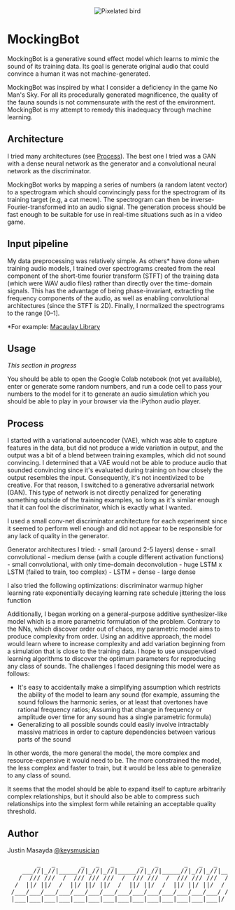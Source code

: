 <div align="center">
    <img src="https://user-images.githubusercontent.com/74752740/190259121-0f200bc3-d668-4e52-bbdf-43888bdc4817.jpg" alt="Pixelated bird">
</div>

# MockingBot
MockingBot is a generative sound effect model which learns to mimic the sound of its training data. Its goal is generate original audio that could convince a human it was not machine-generated.

MockingBot was inspired by what I consider a deficiency in the game No Man's Sky. For all its procedurally generated magnificence, the quality of the fauna sounds is not commensurate with the rest of the environment. MockingBot is my attempt to remedy this inadequacy through machine learning.

## Architecture
I tried many architectures (see [Process](#process)). The best one I tried was a GAN with a dense neural network as the generator and a convolutional neural network as the discriminator.

MockingBot works by mapping a series of numbers (a random latent vector) to a spectrogram which should convincingly pass for the spectrogram of its training target (e.g, a cat meow). The spectrogram can then be inverse-Fourier-transformed into an audio signal. The generation process should be fast enough to be suitable for use in real-time situations such as in a video game.

## Input pipeline
My data preprocessing was relatively simple. As others* have done when training audio models, I trained over spectrograms created from the real component of the short-time fourier transform (STFT) of the training data (which were WAV audio files) rather than directly over the time-domain signals. This has the advantage of being phase-invariant, extracting the frequency components of the audio, as well as enabling convolutional architectures (since the STFT is 2D). Finally, I normalized the spectrograms to the range [0–1].

*For example:
[Macaulay Library](https://www.macaulaylibrary.org/2021/07/19/from-sound-to-images-part-1-a-deep-dive-on-spectrogram-creation/)

## Usage
*This section in progress*

You should be able to open the Google Colab notebook (not yet available), enter or generate some random numbers, and run a code cell to pass your numbers to the model for it to generate an audio simulation which you should be able to play in your browser via the iPython audio player.

## Process
I started with a variational autoencoder (VAE), which was able to capture features in the data, but did not produce a wide variation in output, and the output was a bit of a blend between training examples, which did not sound convincing. I determined that a VAE would not be able to produce audio that sounded convincing since it's evaluated during training on how closely the output resembles the input. Consequently, it's not incentivized to be creative. For that reason, I switched to a generative adversarial network (GAN). This type of network is not directly penalized for generating something outside of the training examples, so long as it's similar enough that it can fool the discriminator, which is exactly what I wanted.

I used a small conv-net discriminator architecture for each experiment since it seemed to perform well enough and did not appear to be responsible for any lack of quality in the generator.

Generator architectures I tried:
    - small (around 2-5 layers) dense
    - small convolutional
    - medium dense (with a couple different activation functions)
    - small convolutional, with only time-domain deconvolution
    - huge LSTM x LSTM (failed to train, too complex)
    - LSTM + dense
    - large dense

I also tried the following optimizations:
    discriminator warmup
    higher learning rate
    exponentially decaying learning rate schedule
    jittering the loss function

Additionally, I began working on a general-purpose additive synthesizer-like model which is a more parametric formulation of the problem. Contrary to the NNs, which discover order out of chaos, my parametric model aims to produce complexity from order. Using an additive approach, the model would learn where to increase complexity and add variation beginning from a simulation that is close to the training data. I hope to use unsupervised learning algorithms to discover the optimum parameters for reproducing any class of sounds. The challenges I faced designing this model were as follows:
- It's easy to accidentally make a simplifying assumption which restricts the ability of the model to learn any sound (for example, assuming the sound follows the harmonic series, or at least that overtones have rational frequency ratios; Assuming that change in frequency or amplitude over time for any sound has a single parametric formula)
- Generalizing to all possible sounds could easily involve intractably massive matrices in order to capture dependencies between various parts of the sound

In other words, the more general the model, the more complex and resource-expensive it would need to be. The more constrained the model, the less complex and faster to train, but it would be less able to generalize to any class of sound.

It seems that the model should be able to expand itself to capture arbitrarily complex relationships, but it should also be 
able to compress such relationships into the simplest form while retaining an acceptable quality threshold.

## Author
Justin Masayda [@keysmusician](https://github.com/keysmusician)
<div align="center">
<pre>
        _   _       _   _   _       _   _       _   _   _     
    ___//|_//|_____//|_//|_//|_____//|_//|_____//|_//|_//|___ 
   /  /// ///  /  /// /// ///  /  /// ///  /  /// /// ///  / |
  /  ||/ ||/  /  ||/ ||/ ||/  /  ||/ ||/  /  ||/ ||/ ||/  / / 
 /___/___/___/___/___/___/___/___/___/___/___/___/___/___/ /  
 |___|___|___|___|___|___|___|___|___|___|___|___|___|___|/   
 
</pre>
</div>
